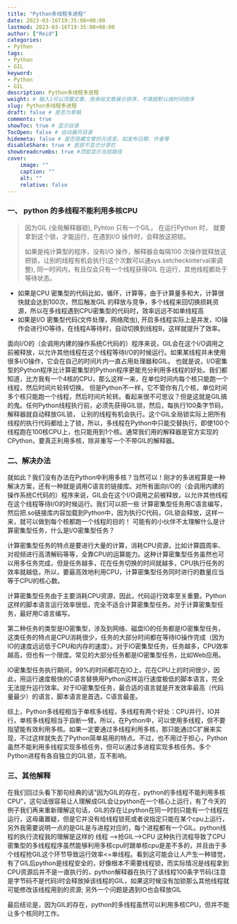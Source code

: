```yaml
---
title: "Python多线程多进程"
date: 2023-03-16T19:35:08+08:00
lastmod: 2023-03-16T19:35:08+08:00
author: ["Reid"]
categories: 
- Python
tags: 
- Python
- GIL
keyword:
- Python
- GIL
description: Python多线程多进程
weight: # 输入1可以顶置文章，用来给文章展示排序，不填就默认按时间排序
slug: Python多线程多进程
draft: false # 是否为草稿
comments: true
showToc: true # 显示目录
TocOpen: false # 自动展开目录
hidemeta: false # 是否隐藏文章的元信息，如发布日期、作者等
disableShare: true # 底部不显示分享栏
showbreadcrumbs: true #顶部显示当前路径
cover:
    image: ""
    caption: ""
    alt: ""
    relative: false
---
```



### 一、 python 的多线程不能利用多核CPU

>因为GIL (全局解释器锁), Pyhton 只有一个GIL， 在运行Python 时， 就要拿到这个锁，才能运行，在遇到I/O 操作时，会释放这把锁。
>
>如果是纯计算型的程序，没有I/O 操作，解释器会每隔100 次操作就释放这把锁，让别的线程有机会执行(这个次数可以通sys.setcheckinterval来调整), 同一时间内，有且仅会只有一个线程获得GIL 在运行，其他线程都处于等待状态。

- 如果是CPU 密集型的代码比如，循环，计算等，由于计算量多和大，计算很快就会达到100次，然后触发GIL 的释放与竞争，多个线程来回切换损耗资源，所以在多线程遇到CPU密集型的代码时，效率远远不如单线程高
- 如果是I/O 密集型代码(文件处理，网络爬虫), 开启多线程实际上是并发，IO操作会进行IO等待，在线程A等待时，自动切换到线程B，这样就提升了效率。



面向I/O的（会调用内建的操作系统C代码的）程序来说，GIL会在这个I/O调用之前被释放，以允许其他线程在这个线程等待I/O的时候运行。如果某线程并未使用很多I/O操作，它会在自己的时间片内一直占用处理器和GIL。 也就是说，I/O密集型的Python程序比计算密集型的Python程序更能充分利用多线程的好处。我们都知道，比方我有一个4核的CPU，那么这样一来，在单位时间内每个核只能跑一个线程，然后时间片轮转切换。 但是Python不一样，它不管你有几个核，单位时间多个核只能跑一个线程，然后时间片轮转。看起来很不可思议？但是这就是GIL搞的鬼。任何Python线程执行前，必须先获得GIL锁，然后，每执行100条字节码，解释器就自动释放GIL锁， 让别的线程有机会执行。这个GIL全局锁实际上把所有线程的执行代码都给上了锁，所以，多线程在Python中只能交替执行，即使100个线程跑在100核CPU上，也只能用到1个核。通常我们用的解释器是官方实现的CPython，要真正利用多核，除非重写一个不带GIL的解释器。



### 二、解决办法

就如此？我们没有办法在Python中利用多核？当然可以！刚才的多进程算是一种解决方案，还有一种就是调用C语言的链接库。对所有面向I/O的（会调用内建的操作系统C代码的）程序来说，GIL会在这个I/O调用之前被释放，以允许其他线程在这个线程等待I/O的时候运行。我们可以把一些 计算密集型任务用C语言编写，然后把.so链接库内容加载到Python中，因为执行C代码，GIL锁会释放，这样一来，就可以做到每个核都跑一个线程的目的！ 可能有的小伙伴不太理解什么是计算密集型任务，什么是I/O密集型任务？

计算密集型任务的特点是要进行大量的计算，消耗CPU资源，比如计算圆周率、对视频进行高清解码等等，全靠CPU的运算能力。这种计算密集型任务虽然也可以用多任务完成，但是任务越多，花在任务切换的时间就越多，CPU执行任务的效率就越低，所以，要最高效地利用CPU，计算密集型任务同时进行的数量应当等于CPU的核心数。

计算密集型任务由于主要消耗CPU资源，因此，代码运行效率至关重要。Python这样的脚本语言运行效率很低，完全不适合计算密集型任务。对于计算密集型任务，最好用C语言编写。

第二种任务的类型是IO密集型，涉及到网络、磁盘IO的任务都是IO密集型任务，这类任务的特点是CPU消耗很少，任务的大部分时间都在等待IO操作完成（因为IO的速度远远低于CPU和内存的速度）。对于IO密集型任务，任务越多，CPU效率越高，但也有一个限度。常见的大部分任务都是IO密集型任务，比如Web应用。

IO密集型任务执行期间，99%的时间都花在IO上，花在CPU上的时间很少，因此，用运行速度极快的C语言替换用Python这样运行速度极低的脚本语言，完全无法提升运行效率。对于IO密集型任务，最合适的语言就是开发效率最高（代码量最少）的语言，脚本语言是首选，C语言最差。

综上，Python多线程相当于单核多线程，多线程有两个好处：CPU并行，IO并行，单核多线程相当于自断一臂。所以，在Python中，可以使用多线程，但不要指望能有效利用多核。如果一定要通过多线程利用多核，那只能通过C扩展来实现，不过这样就失去了Python简单易用的特点。不过，也不用过于担心，Python虽然不能利用多线程实现多核任务，但可以通过多进程实现多核任务。多个Python进程有各自独立的GIL锁，互不影响。



### 三、其他解释

在我们回过头看下那句经典的话"因为GIL的存在，python的多线程不能利用多核CPU"，这句话很容易让人理解成GIL会让python在一个核心上运行，有了今天的例子我们再来重新理解这句话，GIL的存在让python在同一时刻只能有一个线程在运行，这毋庸置疑，但是它并没有给线程锁死或者说指定只能在某个cpu上运行，另外我需要说明一点的是GIL是与进程对应的，每个进程都有一个GIL。python线程的执行流程我的理解是这样的
 线程 ——>抢GIL——>CPU
 这种执行流程导致了CPU密集型的多线程程序虽然能够利用多核cpu时跟单核cpu是差不多的，并且由于多个线程抢GIL这个环节导致运行效率<=单线程。看到这可能会让人产生一种错觉，有了GIL后python是线程安全的，好像根本不需要线程锁，而实际情况是线程拿到CPU资源后并不是一直执行的，python解释器在执行了该线程100条字节码(注意是字节码不是代码)时会释放掉该线程的GIL，如果这时候没有加锁那么其他线程就可能修改该线程用到的资源; 另外一个问题是遇到IO也会释放GIL

最后结论是，因为GIL的存在，python的多线程虽然可以利用多核CPU，但并不能让多个核同时工作。